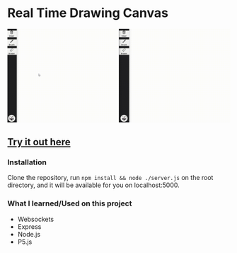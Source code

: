 # Real Time Drawing Canvas

<p align="center">
  <img src="./public/demo.gif">
</p>

## [Try it out here]("https://real-time-canvas.glitch.me/")

### Installation

Clone the repository, run `npm install && node ./server.js` on the root directory, and it will be available for you on localhost:5000.

### What I learned/Used on this project

- Websockets
- Express
- Node.js
- P5.js
